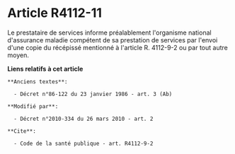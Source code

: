 # Article R4112-11

Le prestataire de services informe préalablement l'organisme national d'assurance maladie compétent de sa prestation de
services par l'envoi d'une copie du récépissé mentionné à l'article R. 4112-9-2 ou par tout autre moyen.

**Liens relatifs à cet article**

	**Anciens textes**:

	  - Décret n°86-122 du 23 janvier 1986 - art. 3 (Ab)

	**Modifié par**:

	  - Décret n°2010-334 du 26 mars 2010 - art. 2

	**Cite**:

	  - Code de la santé publique - art. R4112-9-2
